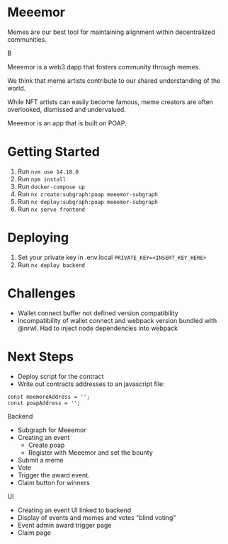 # Meeemor

Memes are our best tool for maintaining alignment within decentralized communities.

B

Meeemor is a web3 dapp that fosters community through memes.

We think that meme artists contribute to our shared understanding of the world.

While NFT artists can easily become famous, meme creators are often overlooked, dismissed and undervalued.

Meeemor is an app that is built on POAP. 

# Getting Started
1. Run `nvm use 14.18.0`
1. Run `npm install`
1. Run `docker-compose up`
1. Run `nx create:subgraph:poap meeemor-subgraph`
1. Run `nx deploy:subgraph:poap meeemor-subgraph`
1. Run `nx serve frontend`

# Deploying
1. Set your private key in .env.local `PRIVATE_KEY=<INSERT_KEY_HERE>`
1. Run `nx deploy backend`


# Challenges
- Wallet connect buffer not defined version compatibility
- Incompatibility of wallet connect and webpack version bundled with @nrwl. Had to inject node dependencies into webpack


# Next Steps
- Deploy script for the contract
- Write out contracts addresses to an javascript file:

```
const meemoreAddress = '';
const poapAddress = '';
```

Backend
- Subgraph for Meeemor
- Creating an event
    - Create poap
    - Register with Meeemor and set the bounty
- Submit a meme
- Vote
- Trigger the award event.
- Claim button for winners


UI
- Creating an event UI linked to backend
- Display of events and memes and votes "blind voting"
- Event admin award trigger page
- Claim page

